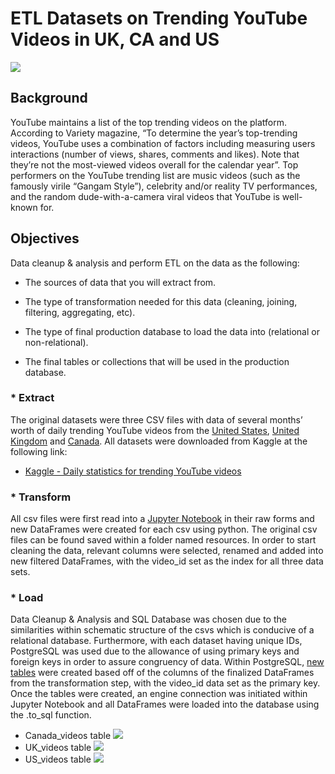 # ETL Datasets on Trending YouTube Videos in UK, CA and US
![](https://github.com/jwang711/SQL-projects/blob/master/SQL-ETL-Python_YouTube_Videos_Statistics/images/logo.png)

## Background
YouTube maintains a list of the top trending videos on the platform. According to Variety magazine, “To determine the year’s top-trending videos, YouTube uses a combination of factors including measuring users interactions (number of views, shares, comments and likes). Note that they’re not the most-viewed videos overall for the calendar year”. Top performers on the YouTube trending list are music videos (such as the famously virile “Gangam Style”), celebrity and/or reality TV performances, and the random dude-with-a-camera viral videos that YouTube is well-known for.

## Objectives

Data cleanup & analysis and perform ETL on the data as the following: 

* The sources of data that you will extract from.

* The type of transformation needed for this data (cleaning, joining, filtering, aggregating, etc).

* The type of final production database to load the data into (relational or non-relational).

* The final tables or collections that will be used in the production database.

### * **E**xtract
The original datasets were three CSV files with data of several months’ worth of daily trending YouTube videos from the [United States](https://github.com/jwang711/SQL-projects/blob/master/SQL-ETL-Python_YouTube_Videos_Statistics/resources/USvideos.csv), [United Kingdom](https://github.com/jwang711/SQL-projects/blob/master/SQL-ETL-Python_YouTube_Videos_Statistics/resources/GBvideos.csv) and [Canada](https://github.com/jwang711/SQL-projects/blob/master/SQL-ETL-Python_YouTube_Videos_Statistics/resources/CAvideos.csv). All datasets were downloaded from Kaggle at the following link: 
* [Kaggle - Daily statistics for trending YouTube videos](https://www.kaggle.com/datasnaek/youtube-new)

### * **T**ransform
All csv files were first read into a [Jupyter Notebook](https://github.com/jwang711/SQL-projects/blob/master/SQL-ETL-Python_YouTube_Videos_Statistics/YouTube_Videos_ETL.ipynb) in their raw forms and new DataFrames were created for each csv using python. The original csv files can be found saved within a folder named resources. In order to start cleaning the data, relevant columns were selected, renamed and added into new filtered DataFrames, with the video_id set as the index for all three data sets. 

### * **L**oad
Data Cleanup & Analysis and SQL Database was chosen due to the similarities within schematic structure of the csvs which is conducive of a relational database. Furthermore, with each dataset having unique IDs, PostgreSQL was used due to the allowance of using primary keys and foreign keys in order to assure congruency of data. Within PostgreSQL, [new tables](https://github.com/jwang711/SQL-projects/blob/master/SQL-ETL-Python_YouTube_Videos_Statistics/YouTube_Videos_ETL%20schema.sql) were created based off of the columns of the finalized DataFrames from the transformation step, with the video_id data set as the primary key. Once the tables were created,  an engine connection was initiated within Jupyter Notebook and all DataFrames were loaded into the database using the .to_sql function. 
* Canada_videos table
![](https://github.com/jwang711/SQL-projects/blob/master/SQL-ETL-Python_YouTube_Videos_Statistics/images/cavideossql.png)
* UK_videos table
![](https://github.com/jwang711/SQL-projects/blob/master/SQL-ETL-Python_YouTube_Videos_Statistics/images/gbvideossql.png)
* US_videos table
![](https://github.com/jwang711/SQL-projects/blob/master/SQL-ETL-Python_YouTube_Videos_Statistics/images/usvideossql.png)
